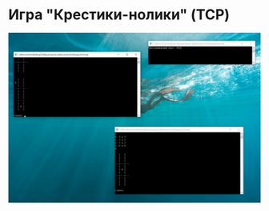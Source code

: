 # Игра "Крестики-нолики" (TCP)

![screenshot](https://raw.githubusercontent.com/ilyahal/Tic-Tac-Toe/master/example.png)
